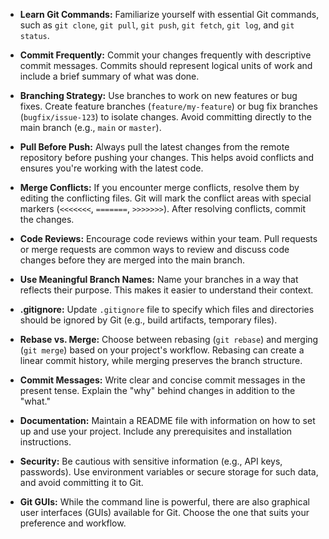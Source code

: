 - **Learn Git Commands:** Familiarize yourself with essential Git commands, such as `git clone`, `git pull`, `git push`, `git fetch`, `git log`, and `git status`.

- **Commit Frequently:** Commit your changes frequently with descriptive commit messages. Commits should represent logical units of work and include a brief summary of what was done.

- **Branching Strategy:** Use branches to work on new features or bug fixes. Create feature branches (`feature/my-feature`) or bug fix branches (`bugfix/issue-123`) to isolate changes. Avoid committing directly to the main branch (e.g., `main` or `master`).

- **Pull Before Push:** Always pull the latest changes from the remote repository before pushing your changes. This helps avoid conflicts and ensures you're working with the latest code.

- **Merge Conflicts:** If you encounter merge conflicts, resolve them by editing the conflicting files. Git will mark the conflict areas with special markers (`<<<<<<<`, `=======`, `>>>>>>>`). After resolving conflicts, commit the changes.

- **Code Reviews:** Encourage code reviews within your team. Pull requests or merge requests are common ways to review and discuss code changes before they are merged into the main branch.

- **Use Meaningful Branch Names:** Name your branches in a way that reflects their purpose. This makes it easier to understand their context.

- **.gitignore:** Update `.gitignore` file to specify which files and directories should be ignored by Git (e.g., build artifacts, temporary files).

- **Rebase vs. Merge:** Choose between rebasing (`git rebase`) and merging (`git merge`) based on your project's workflow. Rebasing can create a linear commit history, while merging preserves the branch structure.

- **Commit Messages:** Write clear and concise commit messages in the present tense. Explain the "why" behind changes in addition to the "what."

- **Documentation:** Maintain a README file with information on how to set up and use your project. Include any prerequisites and installation instructions.

- **Security:** Be cautious with sensitive information (e.g., API keys, passwords). Use environment variables or secure storage for such data, and avoid committing it to Git.

- **Git GUIs:** While the command line is powerful, there are also graphical user interfaces (GUIs) available for Git. Choose the one that suits your preference and workflow.
